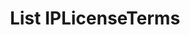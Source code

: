 ---
title: List IPLicenseTerms
excerpt: Retrieve a paginated, filtered list of IPLicenseTerms
api:
  file: story-protocol-api-reference.json
  operationId: post_api-v2-licenses-ip-terms
deprecated: false
hidden: false
metadata:
  title: ''
  description: ''
  robots: index
next:
  description: ''
---